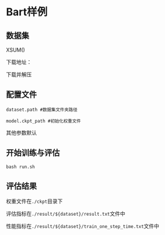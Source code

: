 # Bart样例

## 数据集

XSUM()

下载地址：

下载并解压

## 配置文件

`dataset.path #数据集文件夹路径`

`model.ckpt_path #初始化权重文件`

其他参数默认

## 开始训练与评估

```bash run.sh```

## 评估结果

权重文件在`./ckpt`目录下

评估指标在`./result/${dataset}/result.txt`文件中

性能指标在`./result/${dataset}/train_one_step_time.txt`文件中